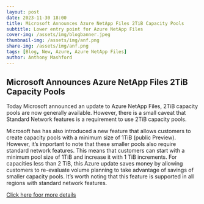 ```yaml
---
layout: post
date: 2023-11-30 18:00
title: Microsoft Announces Azure NetApp Files 2TiB Capacity Pools
subtitle: Lower entry point for Azure NetApp Files
cover-img: /assets/img/blogbanner.jpeg
thumbnail-img: /assets/img/anf.png
share-img: /assets/img/anf.png
tags: [Blog, New, Azure, Azure NetApp Files]
author: Anthony Mashford
---
```


## Microsoft Announces Azure NetApp Files 2TiB Capacity Pools

Today Microsoft announced an update to Azure NetApp Files, 2TiB capacity pools are now generally available. However, there is a small caveat that Standard Network features is a requirement to use 2TiB capacity pools.

Microsoft has has also introduced a new feature that allows customers to create capacity pools with a minimum size of 1TiB (public Preview). However, it’s important to note that these smaller pools also require standard network features. This means that customers can start with a minimum pool size of 1TiB and increase it with 1 TiB increments. For capacities less than 2 TiB, this Azure update saves money by allowing customers to re-evaluate volume planning to take advantage of savings of smaller capacity pools. It’s worth noting that this feature is supported in all regions with standard network features.

[Click here foor more details](https://learn.microsoft.com/en-us/azure/azure-netapp-files/azure-netapp-files-set-up-capacity-pool)
